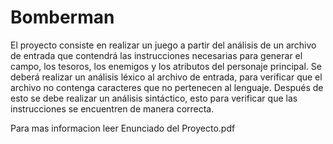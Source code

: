 # Bomberman
El proyecto  consiste en realizar un juego a partir del análisis de un archivo de entrada que contendrá las instrucciones necesarias para generar el campo, los tesoros, los enemigos y los atributos del personaje principal. Se deberá realizar un análisis léxico al archivo de entrada, para verificar que el archivo no contenga caracteres que no pertenecen al lenguaje. Después de esto se debe realizar un análisis sintáctico, esto para verificar que las instrucciones se encuentren de manera correcta.

Para mas informacion leer Enunciado del Proyecto.pdf
